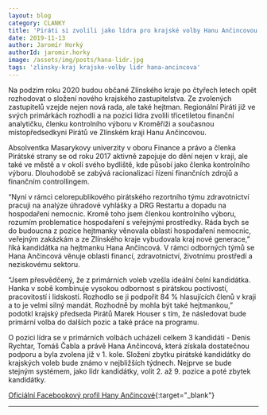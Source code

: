 ```yaml
---
layout: blog
category: CLANKY
title: 'Piráti si zvolili jako lídra pro krajské volby Hanu Ančincovou'
date: 2019-11-13
author: Jaromír Horký
authorId: jaromir.horky
image: /assets/img/posts/hana-lidr.jpg  
tags: 'zlinsky-kraj krajske-volby lidr hana-ancincova'
---
```

Na podzim roku 2020 budou občané Zlínského kraje po čtyřech letech opět rozhodovat o složení nového krajského zastupitelstva. Ze zvolených zastupitelů vzejde nejen nová rada, ale také hejtman. Regionální Piráti již ve svých primárkách rozhodli a na pozici lídra zvolili třicetiletou finanční analytičku, členku kontrolního výboru v Kroměříži a současnou místopředsedkyni Pirátů ve Zlínském kraji Hanu Ančincovou.

Absolventka Masarykovy univerzity v oboru Finance a právo a členka Pirátské strany se od roku 2017 aktivně zapojuje do dění nejen v kraji, ale také ve městě a v okolí svého bydliště, kde působí jako členka kontrolního výboru. Dlouhodobě se zabývá racionalizací řízení finančních zdrojů a finančním controllingem.

“Nyní v rámci celorepublikového pirátského rezortního týmu zdravotnictví pracuji na analýze úhradové vyhlášky a DRG Restartu a dopadu na hospodaření nemocnic. Kromě toho jsem členkou kontrolního výboru, rozumím problematice hospodaření s veřejnými prostředky. Ráda bych se do budoucna z pozice hejtmanky věnovala oblasti hospodaření nemocnic, veřejným zakázkám a ze Zlínského kraje vybudovala kraj nové generace,” říká kandidátka na hejtmanku Hana Ančincová. V rámci odborných týmů se Hana Ančincová věnuje oblasti financí, zdravotnictví, životnímu prostředí a neziskovému sektoru.

“Jsem přesvědčený, že z primárních voleb vzešla ideální čelní kandidátka. Hanka v sobě kombinuje vysokou odbornost s pirátskou poctivostí, pracovitostí i lidskostí. Rozhodlo se ji podpořit 84 % hlasujících členů v kraji a to je velmi silný mandát. Rozhodně by mohla být také hejtmankou,” podotkl krajský předseda Pirátů Marek Houser s tím, že následovat bude primární volba do dalších pozic a také práce na programu.

O pozici lídra se v primárních volbách ucházeli celkem 3 kandidáti - Denis Rychtar, Tomáš Čabla a právě Hana Ančincová, která získala dostatečnou podporu a byla zvolena již v 1. kole. Složení zbytku pirátské kandidátky do krajských voleb bude známo v nejbližších týdnech. Nejprve se bude stejným systémem, jako lídr kandidátky, volit 2. až 9. pozice a poté zbytek kandidátky.

[Oficiální Facebookový profil Hany Ančincové](https://www.facebook.com/Hana-Ancincova-100761461345420/){:target="_blank"}

---
